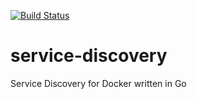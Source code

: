 [![Build Status](https://travis-ci.org/herzog31/service-discovery.svg?branch=master)](https://travis-ci.org/herzog31/service-discovery)

# service-discovery
Service Discovery for Docker written in Go
